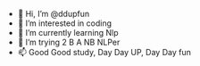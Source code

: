 - 👋 Hi, I’m @ddupfun
- 👀 I’m interested in coding
- 🌱 I’m currently learning Nlp
- 💞️ I’m trying 2 B A NB NLPer
- 📫 Good Good study, Day Day UP, Day Day fun

<!---
ddupfun/ddupfun is a ✨ special ✨ repository because its `README.md` (this file) appears on your GitHub profile.
You can click the Preview link to take a look at your changes.
--->
